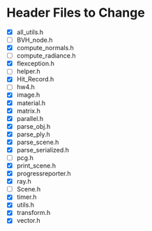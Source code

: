 # Header Files to Change

- [X] all_utils.h
- [ ] BVH_node.h
- [X] compute_normals.h
- [ ] compute_radiance.h
- [X] flexception.h
- [ ] helper.h
- [X] Hit_Record.h
- [ ] hw4.h
- [X] image.h
- [X] material.h
- [X] matrix.h
- [X] parallel.h
- [X] parse_obj.h
- [X] parse_ply.h
- [X] parse_scene.h
- [X] parse_serialized.h
- [ ] pcg.h
- [X] print_scene.h
- [X] progressreporter.h
- [X] ray.h
- [ ] Scene.h
- [X] timer.h
- [X] utils.h
- [X] transform.h
- [X] vector.h
